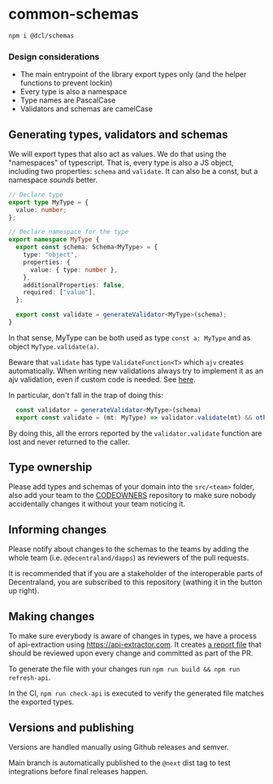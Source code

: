 # common-schemas

```bash
npm i @dcl/schemas
```

### Design considerations

- The main entrypoint of the library export types only (and the helper functions to prevent lockin)
- Every type is also a namespace
- Type names are PascalCase
- Validators and schemas are camelCase

## Generating types, validators and schemas

We will export types that also act as values. We do that using the "namespaces" of typescript. That is, every type is also a JS object, including two properties: `schema` and `validate`. It can also be a const, but a namespace _sounds_ better.

```ts
// Declare type
export type MyType = {
  value: number;
};

// Declare namespace for the type
export namespace MyType {
  export const schema: Schema<MyType> = {
    type: "object",
    properties: {
      value: { type: number },
    },
    additionalProperties: false,
    required: ["value"],
  };

  export const validate = generateValidator<MyType>(schema);
}
```

In that sense, MyType can be both used as type `const a: MyType` and as object `MyType.validate(a)`.

Beware that `validate` has type `ValidateFunction<T>` which `ajv` creates automatically. When writing new
validations always try to implement it as an ajv validation, even if custom code is needed. See [here](https://ajv.js.org/keywords.html#define-keyword-with-code-generation-function). 

In particular, don't fall in the trap of doing this:
```ts
  const validator = generateValidator<MyType>(schema)
  export const validate = (mt: MyType) => validator.validate(mt) && otherValidations(mt);
```
By doing this, all the errors reported by the `validator.validate` function are lost and never returned
to the caller.

## Type ownership

Please add types and schemas of your domain into the `src/<team>` folder, also add your team to the [CODEOWNERS](.github/CODEOWNERS) repository to make sure nobody accidentally changes it without your team noticing it.

## Informing changes

Please notify about changes to the schemas to the teams by adding the whole team (i.e. `@decentraland/dapps`) as reviewers of the pull requests.

It is recommended that if you are a stakeholder of the interoperable parts of Decentraland, you are subscribed to this repository (wathing it in the button up right).

## Making changes

To make sure everybody is aware of changes in types, we have a process of api-extraction using https://api-extractor.com. It creates [a report file](report/schemas.api.md) that should be reviewed upon every change and committed as part of the PR.

To generate the file with your changes run `npm run build && npm run refresh-api`.

In the CI, `npm run check-api` is executed to verify the generated file matches the exported types.

## Versions and publishing

Versions are handled manually using Github releases and semver.

Main branch is automatically published to the `@next` dist tag to test integrations before final releases happen.
